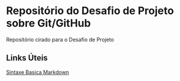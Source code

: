# Repositório do Desafio de Projeto sobre Git/GitHub
Repositório cirado para o Desafio de Projeto

## Links Úteis
[Sintaxe Basica Markdown](https://www.markdownguide.org/basic-syntax/)
